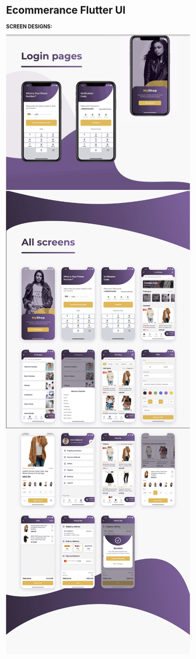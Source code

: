 # Ecommerance Flutter UI


**SCREEN DESIGNS:**

<img width="1100" alt="login_screens" src="https://github.com/masood12/Flutter-Ecommerce-UI-Template/blob/master/assets/promotional/login_page.png">

<img width="1100" alt="login_screens" src="https://github.com/masood12/Flutter-Ecommerce-UI-Template/blob/master/assets/promotional/all_screen_02.png">

<img width="1100" alt="login_screens" src="https://github.com/masood12/Flutter-Ecommerce-UI-Template/blob/master/assets/promotional/all_screens_01.png">
